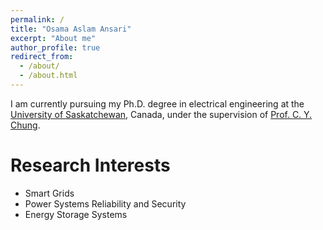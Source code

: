 ```yaml
---
permalink: /
title: "Osama Aslam Ansari"
excerpt: "About me"
author_profile: true
redirect_from: 
  - /about/
  - /about.html
---
```


I am currently pursuing my Ph.D. degree in electrical engineering  at the [University of Saskatchewan](https://www.usask.ca/), Canada, under the supervision of [Prof. C. Y. Chung](http://engineering.usask.ca/faculty-staff/ece/tony-c.y.-chung). 

Research Interests
======
* Smart Grids
* Power Systems Reliability and Security
* Energy Storage Systems

